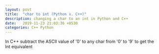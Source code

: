 ```yaml
---
layout: post
title:  "char to int (Python v. C++)"
description: changing a char to an int in Python and C++
date:   2019-11-23 21:03:36 +0530
categories: C++ Python
---
```


In C++ subtract the ASCII value of '0' to any char from '0' to '9' to get the Int equivalent

<script src="https://gist.github.com/benmercerdev/28bb08e4998be18068586ee7c3f2c3cb.js"></script>
